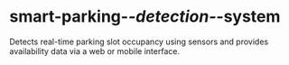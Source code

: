 # smart-parking-_-detection-_-system
Detects real-time parking slot occupancy using sensors and provides availability data via a web or mobile interface.
